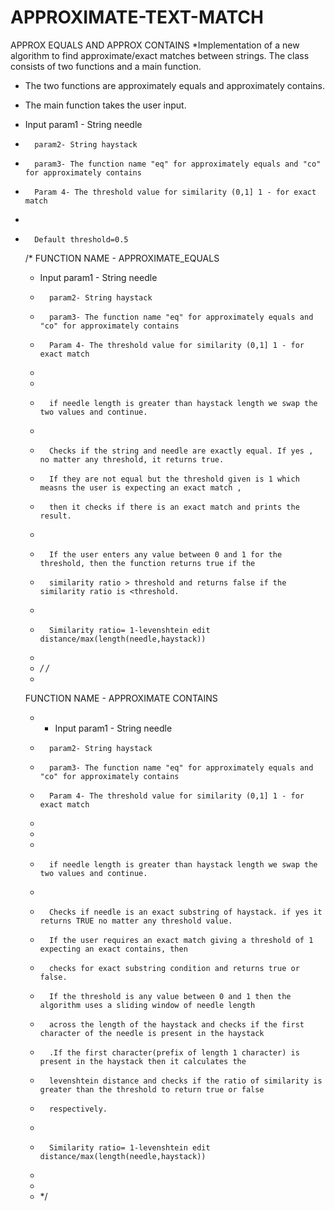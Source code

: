 # APPROXIMATE-TEXT-MATCH
APPROX EQUALS AND APPROX CONTAINS
 *Implementation of a new algorithm to find approximate/exact matches between strings. The class consists of two functions and a main function.
 * The two functions are approximately equals and approximately contains.
 * The main function takes the user input.
 * Input param1 - String needle
 *       param2- String haystack
 *       param3- The function name "eq" for approximately equals and "co" for approximately contains
 *       Param 4- The threshold value for similarity (0,1] 1 - for exact match
 *
 *       Default threshold=0.5
 
     /*
FUNCTION NAME - APPROXIMATE_EQUALS

     * Input param1 - String needle
     *       param2- String haystack
     *       param3- The function name "eq" for approximately equals and "co" for approximately contains
     *       Param 4- The threshold value for similarity (0,1] 1 - for exact match
     *
     *
     *       if needle length is greater than haystack length we swap the two values and continue.
     *
     *       Checks if the string and needle are exactly equal. If yes , no matter any threshold, it returns true.
     *       If they are not equal but the threshold given is 1 which measns the user is expecting an exact match ,
     *       then it checks if there is an exact match and prints the result.
     *
     *       If the user enters any value between 0 and 1 for the threshold, then the function returns true if the
     *       similarity ratio > threshold and returns false if the similarity ratio is <threshold.
     *
     *       Similarity ratio= 1-levenshtein edit distance/max(length(needle,haystack))
     *
     * */
       /*
     *
   FUNCTION NAME - APPROXIMATE CONTAINS
     
     * * Input param1 - String needle
     *       param2- String haystack
     *       param3- The function name "eq" for approximately equals and "co" for approximately contains
     *       Param 4- The threshold value for similarity (0,1] 1 - for exact match
     *
     *
     *
     *       if needle length is greater than haystack length we swap the two values and continue.
     *
     *       Checks if needle is an exact substring of haystack. if yes it returns TRUE no matter any threshold value.
     *       If the user requires an exact match giving a threshold of 1 expecting an exact contains, then
     *       checks for exact substring condition and returns true or false.
     *       If the threshold is any value between 0 and 1 then the algorithm uses a sliding window of needle length
     *       across the length of the haystack and checks if the first character of the needle is present in the haystack
     *       .If the first character(prefix of length 1 character) is present in the haystack then it calculates the
     *       levenshtein distance and checks if the ratio of similarity is greater than the threshold to return true or false
     *       respectively.
     *
     *       Similarity ratio= 1-levenshtein edit distance/max(length(needle,haystack))
     *
     *
     * */
